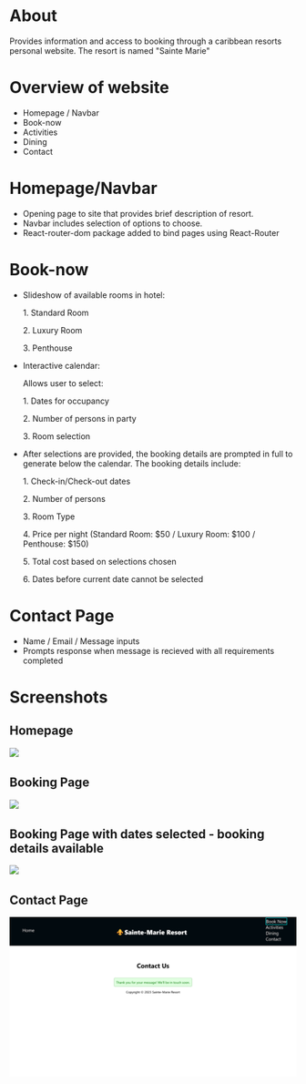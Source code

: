 # About
<p> Provides information and access to booking through a caribbean resorts personal website. The resort is named "Sainte Marie"</p>

# Overview of website
* Homepage / Navbar
* Book-now
* Activities
* Dining
* Contact

# Homepage/Navbar
* Opening page to site that provides brief description of resort.
* Navbar includes selection of options to choose.
* React-router-dom package added to bind pages using React-Router


# Book-now
* Slideshow of available rooms in hotel:
  <p>1. Standard Room</p>
  <p>2. Luxury Room</p>
  <p>3. Penthouse</p>
* Interactive calendar:
  <p>Allows user to select:</p>
  <p>1. Dates for occupancy</p>
  <p>2. Number of persons in party</p>
  <p>3. Room selection</p>
* After selections are provided, the booking details are prompted in full to generate below the calendar. The booking details include:</p>
  <p>1. Check-in/Check-out dates</p>
  <p>2. Number of persons</p>
  <p>3. Room Type</p>
  <p>4. Price per night (Standard Room: $50 / Luxury Room: $100 / Penthouse: $150)</p>
  <p>5. Total cost based on selections chosen</p>
  <p>6. Dates before current date cannot be selected</p>
  
# Contact Page
* Name / Email / Message inputs
* Prompts response when message is recieved with all requirements completed


# Screenshots
<h2>Homepage</h2>
<img src="screenshot.png"/>
<h2>Booking Page</h2>
<img src="screenshot2.png"/>
<h2>Booking Page with dates selected - booking details available</h2>
<img src="screenshot3.png"/>
<h2>Contact Page</h2>
<img src="screenshot-contact.png" />

